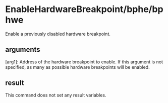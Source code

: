 # EnableHardwareBreakpoint/bphe/bphwe

Enable a previously disabled hardware breakpoint.

## arguments

\[arg1\]: Address of the hardware breakpoint to enable. If this argument is not specified, as many as possible hardware breakpoints will be enabled.

## result

This command does not set any result variables.
